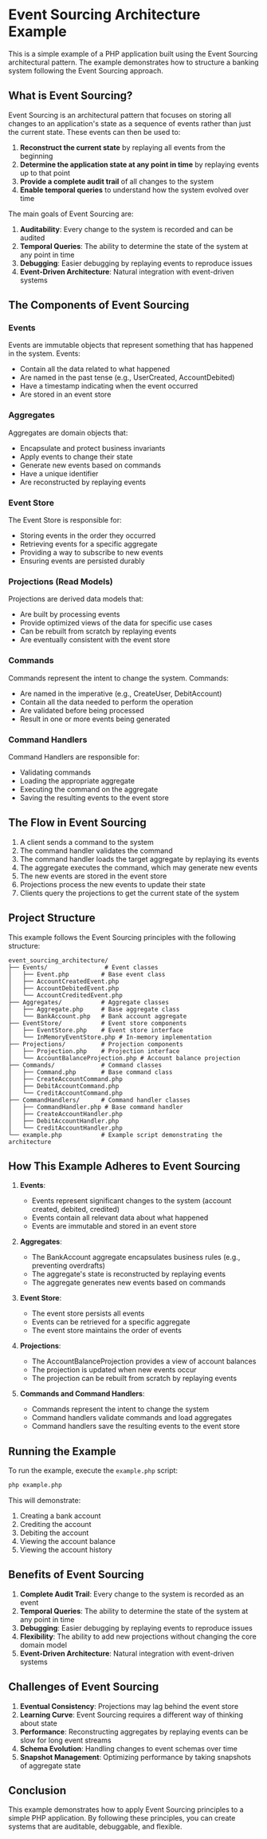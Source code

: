 # Event Sourcing Architecture Example

This is a simple example of a PHP application built using the Event Sourcing architectural pattern. The example demonstrates how to structure a banking system following the Event Sourcing approach.

## What is Event Sourcing?

Event Sourcing is an architectural pattern that focuses on storing all changes to an application's state as a sequence of events rather than just the current state. These events can then be used to:

1. **Reconstruct the current state** by replaying all events from the beginning
2. **Determine the application state at any point in time** by replaying events up to that point
3. **Provide a complete audit trail** of all changes to the system
4. **Enable temporal queries** to understand how the system evolved over time

The main goals of Event Sourcing are:

1. **Auditability**: Every change to the system is recorded and can be audited
2. **Temporal Queries**: The ability to determine the state of the system at any point in time
3. **Debugging**: Easier debugging by replaying events to reproduce issues
4. **Event-Driven Architecture**: Natural integration with event-driven systems

## The Components of Event Sourcing

### Events

Events are immutable objects that represent something that has happened in the system. Events:
- Contain all the data related to what happened
- Are named in the past tense (e.g., UserCreated, AccountDebited)
- Have a timestamp indicating when the event occurred
- Are stored in an event store

### Aggregates

Aggregates are domain objects that:
- Encapsulate and protect business invariants
- Apply events to change their state
- Generate new events based on commands
- Have a unique identifier
- Are reconstructed by replaying events

### Event Store

The Event Store is responsible for:
- Storing events in the order they occurred
- Retrieving events for a specific aggregate
- Providing a way to subscribe to new events
- Ensuring events are persisted durably

### Projections (Read Models)

Projections are derived data models that:
- Are built by processing events
- Provide optimized views of the data for specific use cases
- Can be rebuilt from scratch by replaying events
- Are eventually consistent with the event store

### Commands

Commands represent the intent to change the system. Commands:
- Are named in the imperative (e.g., CreateUser, DebitAccount)
- Contain all the data needed to perform the operation
- Are validated before being processed
- Result in one or more events being generated

### Command Handlers

Command Handlers are responsible for:
- Validating commands
- Loading the appropriate aggregate
- Executing the command on the aggregate
- Saving the resulting events to the event store

## The Flow in Event Sourcing

1. A client sends a command to the system
2. The command handler validates the command
3. The command handler loads the target aggregate by replaying its events
4. The aggregate executes the command, which may generate new events
5. The new events are stored in the event store
6. Projections process the new events to update their state
7. Clients query the projections to get the current state of the system

## Project Structure

This example follows the Event Sourcing principles with the following structure:

```
event_sourcing_architecture/
├── Events/                # Event classes
│   ├── Event.php         # Base event class
│   ├── AccountCreatedEvent.php
│   ├── AccountDebitedEvent.php
│   └── AccountCreditedEvent.php
├── Aggregates/           # Aggregate classes
│   ├── Aggregate.php     # Base aggregate class
│   └── BankAccount.php   # Bank account aggregate
├── EventStore/           # Event store components
│   ├── EventStore.php    # Event store interface
│   └── InMemoryEventStore.php # In-memory implementation
├── Projections/          # Projection components
│   ├── Projection.php    # Projection interface
│   └── AccountBalanceProjection.php # Account balance projection
├── Commands/             # Command classes
│   ├── Command.php       # Base command class
│   ├── CreateAccountCommand.php
│   ├── DebitAccountCommand.php
│   └── CreditAccountCommand.php
├── CommandHandlers/      # Command handler classes
│   ├── CommandHandler.php # Base command handler
│   ├── CreateAccountHandler.php
│   ├── DebitAccountHandler.php
│   └── CreditAccountHandler.php
└── example.php           # Example script demonstrating the architecture
```

## How This Example Adheres to Event Sourcing

1. **Events**:
   - Events represent significant changes to the system (account created, debited, credited)
   - Events contain all relevant data about what happened
   - Events are immutable and stored in an event store

2. **Aggregates**:
   - The BankAccount aggregate encapsulates business rules (e.g., preventing overdrafts)
   - The aggregate's state is reconstructed by replaying events
   - The aggregate generates new events based on commands

3. **Event Store**:
   - The event store persists all events
   - Events can be retrieved for a specific aggregate
   - The event store maintains the order of events

4. **Projections**:
   - The AccountBalanceProjection provides a view of account balances
   - The projection is updated when new events occur
   - The projection can be rebuilt from scratch by replaying events

5. **Commands and Command Handlers**:
   - Commands represent the intent to change the system
   - Command handlers validate commands and load aggregates
   - Command handlers save the resulting events to the event store

## Running the Example

To run the example, execute the `example.php` script:

```bash
php example.php
```

This will demonstrate:
1. Creating a bank account
2. Crediting the account
3. Debiting the account
4. Viewing the account balance
5. Viewing the account history

## Benefits of Event Sourcing

1. **Complete Audit Trail**: Every change to the system is recorded as an event
2. **Temporal Queries**: The ability to determine the state of the system at any point in time
3. **Debugging**: Easier debugging by replaying events to reproduce issues
4. **Flexibility**: The ability to add new projections without changing the core domain model
5. **Event-Driven Architecture**: Natural integration with event-driven systems

## Challenges of Event Sourcing

1. **Eventual Consistency**: Projections may lag behind the event store
2. **Learning Curve**: Event Sourcing requires a different way of thinking about state
3. **Performance**: Reconstructing aggregates by replaying events can be slow for long event streams
4. **Schema Evolution**: Handling changes to event schemas over time
5. **Snapshot Management**: Optimizing performance by taking snapshots of aggregate state

## Conclusion

This example demonstrates how to apply Event Sourcing principles to a simple PHP application. By following these principles, you can create systems that are auditable, debuggable, and flexible.